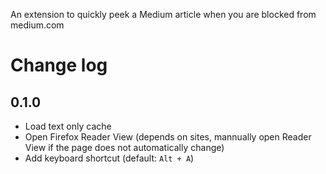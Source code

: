 An extension to quickly peek a Medium article when you are blocked from medium.com

# Change log 

## 0.1.0

- Load text only cache
- Open Firefox Reader View (depends on sites, mannually open Reader View if the page does not automatically change)
- Add keyboard shortcut (default: `Alt + A`)